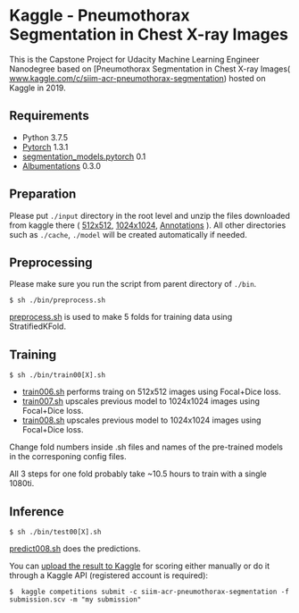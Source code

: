 # Kaggle - Pneumothorax Segmentation in Chest X-ray Images

This is the Capstone Project for Udacity Machine Learning Engineer Nanodegree based on 
[Pneumothorax Segmentation in Chest X-ray Images(
www.kaggle.com/c/siim-acr-pneumothorax-segmentation) hosted on Kaggle in 2019.


## Requirements

- Python 3.7.5
- [Pytorch](https://pytorch.org/) 1.3.1
- [segmentation_models.pytorch](https://github.com/qubvel/segmentation_models.pytorch) 0.1
- [Albumentations](https://github.com/albumentations-team/albumentations) 0.3.0


## Preparation

Please put `./input` directory in the root level and unzip the files downloaded from kaggle there (
[512x512](https://www.kaggle.com/iafoss/siimacr-pneumothorax-segmentation-data-512),
[1024x1024](https://www.kaggle.com/iafoss/siimacr-pneumothorax-segmentation-data-1024),
[Annotations](https://www.kaggle.com/c/siim-acr-pneumothorax-segmentation/data)
). All other directories such as `./cache`, `./model` will be created automatically if needed.


## Preprocessing

Please make sure you run the script from parent directory of `./bin`.

~~~
$ sh ./bin/preprocess.sh
~~~

[preprocess.sh](https://github.com/akuritsyn/udacity-ml-nanodegree/blob/master/pneumothorax/bin/preprocess.sh) is used to make 5 folds for training data using StratifiedKFold.



## Training

~~~
$ sh ./bin/train00[X].sh
~~~

- [train006.sh](https://github.com/akuritsyn/udacity-ml-nanodegree/blob/master/pneumothorax/bin/train006.sh) performs traing on 512x512 images using Focal+Dice loss. 
- [train007.sh](https://github.com/akuritsyn/udacity-ml-nanodegree/blob/master/pneumothorax/bin/train007.sh) upscales previous model to 1024x1024 images using Focal+Dice loss. 
- [train008.sh](https://github.com/akuritsyn/udacity-ml-nanodegree/blob/master/pneumothorax/bin/train008.sh) upscales previous model to 1024x1024 images using Focal+Dice loss.

Change fold numbers inside .sh files and names of the pre-trained models in the corresponing config files.

All 3 steps for one fold probably take ~10.5 hours to train with a single 1080ti.


## Inference

~~~
$ sh ./bin/test00[X].sh
~~~

[predict008.sh](https://github.com/akuritsyn/udacity-ml-nanodegree/blob/master/pneumothorax/bin/test008.sh) does the predictions.

You can [upload the result to Kaggle](https://www.kaggle.com/c/siim-acr-pneumothorax-segmentation/submissions) for scoring either manually or do it through a Kaggle API (registered account is required):
~~~
$  kaggle competitions submit -c siim-acr-pneumothorax-segmentation -f submission.scv -m "my submission"
~~~
